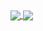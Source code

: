 <a href="#">
  <img align="center" src="https://github-readme-stats.vercel.app/api?username=fc1943s&hide_title=true&show_icons=true&theme=dark&count_private=true&line_height=24" />
</a>
<a href="#">
  <img align="center" src="https://github-readme-stats.vercel.app/api/top-langs/?username=fc1943s&hide_title=true&theme=dark&langs_count=8&layout=compact" />
</a>



